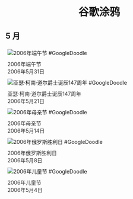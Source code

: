 
<h1 align="center"> 谷歌涂鸦 </h1>




## 5 月

<div class="image">


<img src="https:https://lh3.googleusercontent.com/7X0XEHz7kO_lwzjq6UjXEfRiPr-1M6VDgDpiFlbJyzn2vsDlna0nWAqdTiiUG6KNlo7tEP6HKSqr2kxK4suYFQTrGMq1LxBm5k85De4=s660" alt="2006年端午节 #GoogleDoodle" style="margin: 5px"/>
<div class="info" style="font-size: 14px; color:#333333; margin:5px"><div class="title">2006年端午节</div><div class="date">2006年5月31日</div></div>

<img src="https:https://lh3.googleusercontent.com/Ht0vc3LBiYd9tuANX1_MzDwroa1xbdBZufZDWIlmGL_gJ7I3JvcWuSZHDtzMPRbibODpgBSP3omCdyUXrX91ZdAunhiwmhqUqyjWBlkWdg=s660" alt="亚瑟·柯南·道尔爵士诞辰147周年 #GoogleDoodle" style="margin: 5px"/>
<div class="info" style="font-size: 14px; color:#333333; margin:5px"><div class="title">亚瑟·柯南·道尔爵士诞辰147周年</div><div class="date">2006年5月21日</div></div>

<img src="https:https://lh3.googleusercontent.com/6sqtnSdHnhXKtZOhM5RPS7ddb_4gL8sq5heebARLxtYjerl6V5GaIPuo3Gron59M6O5QF7bLp2--uoOFLZdMlv7dmCyKSnBH4Nl77n4=s660" alt="2006年母亲节 #GoogleDoodle" style="margin: 5px"/>
<div class="info" style="font-size: 14px; color:#333333; margin:5px"><div class="title">2006年母亲节</div><div class="date">2006年5月14日</div></div>

<img src="https://www.google.com/logos/2006/victory_day_ru.gif" alt="2006年俄罗斯胜利日 #GoogleDoodle" style="margin: 5px"/>
<div class="info" style="font-size: 14px; color:#333333; margin:5px"><div class="title">2006年俄罗斯胜利日</div><div class="date">2006年5月8日</div></div>

<img src="https:https://lh3.googleusercontent.com/MxlAhPjKA7OcFMIfxlkurmt1OwEpOtPZolt2cORS6tAeCpmEbfrN1K0jInqQ925njyD3wwuzIRNoSSKqt1u1NkwbEqsvObk5hxxzLC1lqQ=s660" alt="2006年儿童节 #GoogleDoodle" style="margin: 5px"/>
<div class="info" style="font-size: 14px; color:#333333; margin:5px"><div class="title">2006年儿童节</div><div class="date">2006年5月4日</div></div>

</div>








